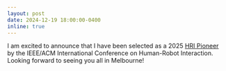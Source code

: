```yaml
---
layout: post
date: 2024-12-19 18:00:00-0400
inline: true
---
```


I am excited to announce that I have been selected as a 2025 [HRI Pioneer](https://hripioneers.org/) by the IEEE/ACM International Conference on Human-Robot Interaction. Looking forward to seeing you all in Melbourne!
